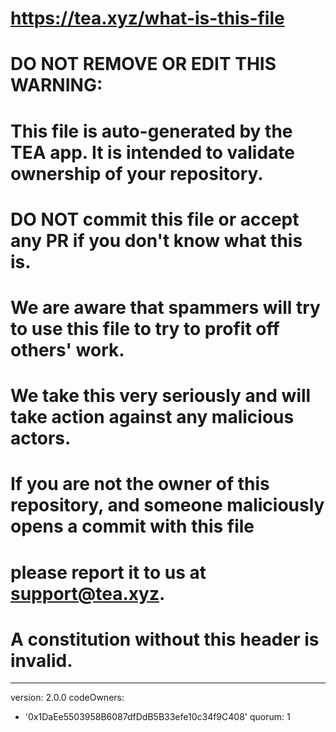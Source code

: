 # https://tea.xyz/what-is-this-file
#
# DO NOT REMOVE OR EDIT THIS WARNING:
#
# This file is auto-generated by the TEA app. It is intended to validate ownership of your repository.
# DO NOT commit this file or accept any PR if you don't know what this is.
# We are aware that spammers will try to use this file to try to profit off others' work.
# We take this very seriously and will take action against any malicious actors.
#
# If you are not the owner of this repository, and someone maliciously opens a commit with this file
# please report it to us at support@tea.xyz.
#
# A constitution without this header is invalid.
---
version: 2.0.0
codeOwners:
  - '0x1DaEe5503958B6087dfDdB5B33efe10c34f9C408'
quorum: 1

